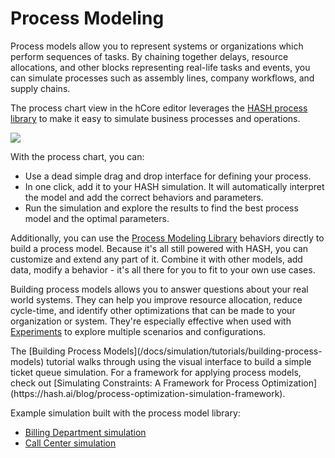 # Process Modeling

Process models allow you to represent systems or organizations which perform sequences of tasks. By chaining together delays, resource allocations, and other blocks representing real-life tasks and events, you can simulate processes such as assembly lines, company workflows, and supply chains.

The process chart view in the hCore editor leverages the [HASH process library](https://hash.ai/@hash/process) to make it easy to simulate business processes and operations.

![](https://cdn-us1.hash.ai/site/docs/image%20%2850%29.png)

With the process chart, you can:

* Use a dead simple drag and drop interface for defining your process.
* In one click, add it to your HASH simulation. It will automatically interpret the model and add the correct behaviors and parameters.
* Run the simulation and explore the results to find the best process model and the optimal parameters.

Additionally, you can use the [Process Modeling Library](https://hash.ai/@hash/process) behaviors directly to build a process model. Because it's all still powered with HASH, you can customize and extend any part of it. Combine it with other models, add data, modify a behavior - it's all there for you to fit to your own use cases.

Building process models allows you to answer questions about your real world systems. They can help you improve resource allocation, reduce cycle-time, and identify other optimizations that can be made to your organization or system. They're especially effective when used with [Experiments](/docs/simulation/creating-simulations/experiments/) to explore multiple scenarios and configurations.

<Hint style="info">
The [Building Process Models](/docs/simulation/tutorials/building-process-models) tutorial walks through using the visual interface to build a simple ticket queue simulation.
</Hint>

<Hint style="success">
For a framework for applying process models, check out [Simulating Constraints: A Framework for Process Optimization](https://hash.ai/blog/process-optimization-simulation-framework).
</Hint>

Example simulation built with the process model library:

* [Billing Department simulation](https://core.hash.ai/@hash/billing-department-process/stable)
* [Call Center simulation](https://core.hash.ai/@hash/interconnected-call-center-single-agent/stable)


